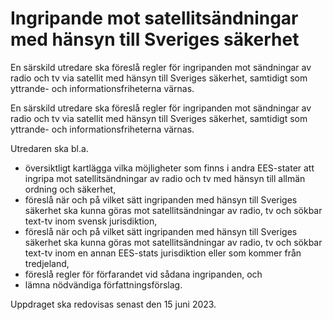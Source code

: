 # Ingripande mot satellitsändningar med hänsyn till Sveriges säkerhet

En särskild utredare ska föreslå regler för ingripanden mot sändningar av radio och tv via satellit med hänsyn till Sveriges säkerhet, samtidigt som yttrande- och informationsfriheterna värnas.

En särskild utredare ska föreslå regler för ingripanden mot sändningar av radio och tv via satellit med hänsyn till Sveriges säkerhet, samtidigt som yttrande- och informationsfriheterna värnas.

Utredaren ska bl.a.

* översiktligt kartlägga vilka möjligheter som finns i andra EES-stater att ingripa mot satellitsändningar av radio och tv med hänsyn till allmän ordning och säkerhet,
* föreslå när och på vilket sätt ingripanden med hänsyn till Sveriges
säkerhet ska kunna göras mot satellitsändningar av radio, tv och sökbar text-tv inom svensk jurisdiktion,
* föreslå när och på vilket sätt ingripanden med hänsyn till Sveriges
säkerhet ska kunna göras mot satellitsändningar av radio, tv och sökbar text-tv inom en annan EES-stats jurisdiktion eller som kommer från tredjeland,
* föreslå regler för förfarandet vid sådana ingripanden, och
* lämna nödvändiga författningsförslag.

Uppdraget ska redovisas senast den 15 juni 2023.
